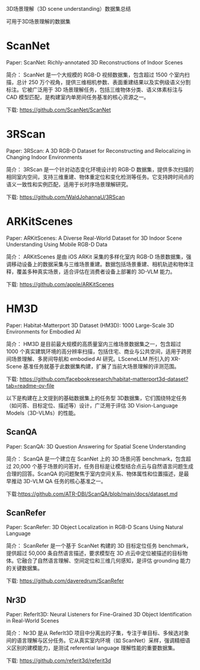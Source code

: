 ​3D场景理解（3D scene understanding）数据集总结

可用于3D场景理解的数据集

# ScanNet

Paper: ScanNet: Richly-annotated 3D Reconstructions of Indoor Scenes

简介：
ScanNet 是一个大规模的 RGB-D 视频数据集，包含超过 1500 个室内扫描，总计 250 万个视角，提供三维相机参数、表面重建结果以及实例级语义分割标注。它被广泛用于 3D 场景理解任务，包括三维物体分类、语义体素标注与 CAD 模型匹配，是构建室内单房间任务基准的核心资源之一。

下载: https://github.com/ScanNet/ScanNet


# 3RScan
Paper: 3RScan: A 3D RGB-D Dataset for Reconstructing and Relocalizing in Changing Indoor Environments

简介：
3RScan 是一个针对动态变化环境设计的 RGB-D 数据集，提供多次扫描的相同室内空间，支持三维重建、物体重定位和变化检测等任务。它支持跨时间点的语义一致性和实例匹配，适用于长时序场景理解研究。

下载: https://github.com/WaldJohannaU/3RScan
 

# ARKitScenes
Paper: ARKitScenes: A Diverse Real-World Dataset for 3D Indoor Scene Understanding Using Mobile RGB-D Data

简介：
ARKitScenes 是由 iOS ARKit 采集的多样化室内 RGB-D 场景数据集，强调移动设备上的数据采集与三维场景重建。数据包括场景重建、相机轨迹和物体注释，覆盖多种真实场景，适合评估在消费者设备上部署的 3D-VLM 能力。

下载: https://github.com/apple/ARKitScenes


# HM3D
Paper: Habitat-Matterport 3D Dataset (HM3D): 1000 Large-Scale 3D Environments for Embodied AI

简介：
HM3D 是目前最大规模的高质量室内三维场景数据集之一，包含超过 1000 个真实建筑环境的高分辨率扫描，包括住宅、商业与公共空间，适用于跨房间场景理解、多房间导航和 embodied AI 研究。LSceneLLM 所引入的 XR-Scene 基准任务就基于此数据集构建，扩展了当前大场景理解的评测范围。

下载: https://github.com/facebookresearch/habitat-matterport3d-dataset?tab=readme-ov-file


以下是构建在上文提到的基础数据集上的任务型 3D数据集，它们围绕特定任务（如问答、目标定位、描述等）设计，广泛用于评估 3D Vision-Language Models（3D-VLMs）的性能。


## ScanQA

Paper: ScanQA: 3D Question Answering for Spatial Scene Understanding

简介：
ScanQA 是一个建立在 ScanNet 上的 3D 场景问答 benchmark，包含超过 20,000 个基于场景的问答对，任务目标是让模型结合点云与自然语言问题生成合理的回答。ScanQA 的问题聚焦于室内空间关系、物体属性和位置描述，是最早推动 3D-VLM QA 任务的核心基准之一。

下载:https://github.com/ATR-DBI/ScanQA/blob/main/docs/dataset.md


## ScanRefer

Paper: ScanRefer: 3D Object Localization in RGB-D Scans Using Natural Language

简介：
ScanRefer 是一个基于 ScanNet 构建的 3D 目标定位任务 benchmark，提供超过 50,000 条自然语言描述，要求模型在 3D 点云中定位被描述的目标物体。它融合了自然语言理解、空间定位和三维几何感知，是评估 grounding 能力的关键数据集。

下载: https://github.com/daveredrum/ScanRefer


## Nr3D
Paper: ReferIt3D: Neural Listeners for Fine-Grained 3D Object Identification in Real-World Scenes

简介：
Nr3D 是从 ReferIt3D 项目中分离出的子集，专注于单目标、多候选对象间的语言理解与区分任务。它从真实室内环境（如 ScanNet）采样，强调精细语义区别的建模能力，是测试 referential language 理解性能的重要数据集。

下载: https://github.com/referit3d/referit3d

​